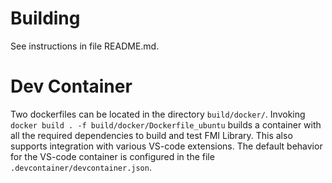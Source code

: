 # Building
See instructions in file README.md.

# Dev Container
Two dockerfiles can be located in the directory `build/docker/`. Invoking `docker build . -f build/docker/Dockerfile_ubuntu` builds a container with all the required dependencies to build and test FMI Library.
This also supports integration with various VS-code extensions.
The default behavior for the VS-code container is configured in the file `.devcontainer/devcontainer.json`.